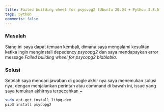 ```yaml
---
title: Failed building wheel for psycopg2 (Ubuntu 20.04 + Python 3.8.5 + venv)
tags: python
comments: false
---
```


### Masalah
Siang ini saya dapat temuan kembali, dimana saya mengalami kesulitan ketika ingin menginstall depedency *psycopg2* dan saya mendapaykan error message *Failed building wheel for psycopg2 blablabla*.

### Solusi
Setelah saya mencari jawaban di google akhir nya saya menemukan solusi nya, dengan menjalankan perintah atau command di bawah ini, issue yang saya temukan akhirnya terpecahkan ~

```bash
sudo apt-get install libpq-dev
pip3 install psycopg2
```